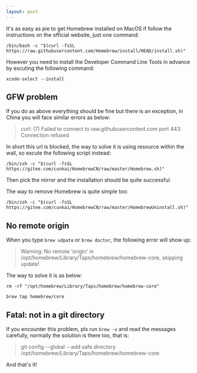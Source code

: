 ```yaml
---
layout: post
---
```


It's as easy as pie to get Homebrew installed on MacOS if follow the instructions on the official website, just one command:

`/bin/bash -c "$(curl -fsSL https://raw.githubusercontent.com/Homebrew/install/HEAD/install.sh)"`

However you need to install the Developer Command Line Tools in advance by excuting the following command:

`xcode-select --install`

## GFW problem

If you do as above everything should be fine but there is an exception, in China you will face similar errors as below:

> curl: (7) Failed to connect to raw.githubusercontent.com port 443: Connection refused

In short this url is blocked, the way to solve it is using resource within the wall, so excute the following script instead:

`/bin/zsh -c "$(curl -fsSL https://gitee.com/cunkai/HomebrewCN/raw/master/Homebrew.sh)"`

Then pick the mirror and the installation should be quite successful.

The way to remove Homebrew is quite simple too:

`/bin/zsh -c "$(curl -fsSL https://gitee.com/cunkai/HomebrewCN/raw/master/HomebrewUninstall.sh)"`

## No remote origin

When you type `brew udpate` or `brew doctor`, the following error will show up:

> Warning: No remote 'origin' in /opt/homebrew/Library/Taps/homebrew/homebrew-core, skipping update!

The way to solve it is as below:

`rm -rf "/opt/homebrew/Library/Taps/homebrew/homebrew-core"`

`brew tap homebrew/core`

## Fatal: not in a git directory

If you encounter this problem, pls run `brew -v` and read the messages carefully, normally the solution is there too, that is:

> git config --global --add safe.directory /opt/homebrew/Library/Taps/homebrew/homebrew-core


And that's it!
